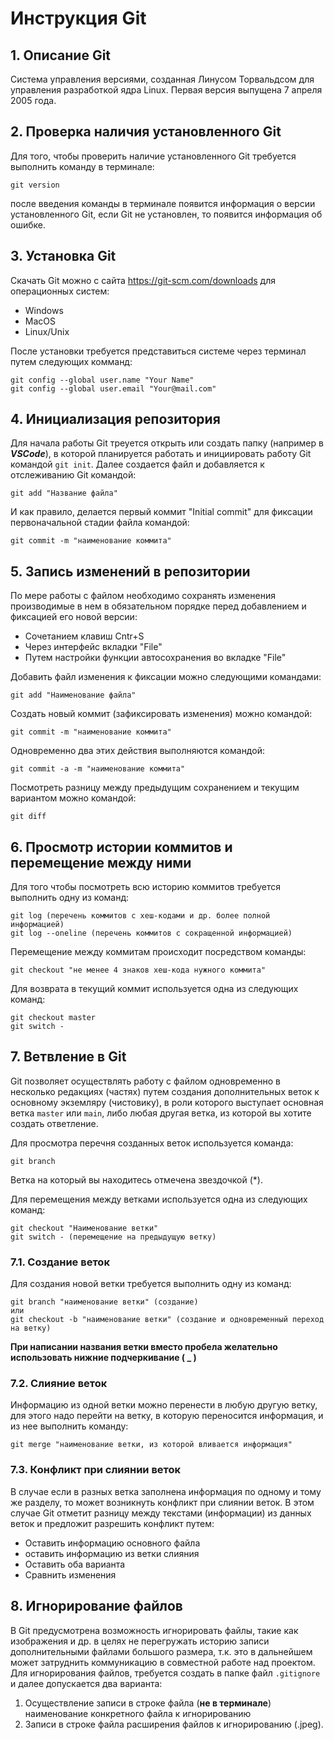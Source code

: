 # Инструкция Git
## 1. Описание Git 
Система управления версиями, созданная Линусом Торвальдсом для управления разработкой ядра Linux. Первая версия выпущена 7 апреля 2005 года.
## 2. Проверка наличия установленного Git
Для того, чтобы проверить наличие установленного Git требуется выполнить команду в терминале:
```
git version
```
после введения команды в терминале появится информация о версии установленного Git, если Git не установлен, то появится информация об ошибке.
## 3. Установка Git
Скачать Git можно с сайта https://git-scm.com/downloads
для операционных систем:
* Windows
* MacOS
* Linux/Unix

После установки требуется представиться системе через терминал путем следующих комманд:
```
git config --global user.name "Your Name"
git config --global user.email "Your@mail.com"
```
## 4. Инициализация репозитория
Для начала работы Git треуется открыть или создать папку (например в _**VSCode**_), в которой планируется работать и инициировать работу Git командой `git init`.
Далее создается файл и добавляется к отслеживанию Git командой:
```
git add "Название файла"
```
И как правило, делается первый коммит "Initial commit" для фиксации первоначальной стадии файла командой:
```
git commit -m "наименование коммита"
```
## 5. Запись изменений в репозитории
По мере работы с файлом необходимо сохранять изменения производимые в нем в обязательном порядке перед добавлением и фиксацией его новой версии:

* Сочетанием клавиш Cntr+S 
* Через интерфейс вкладки "File"
* Путем настройки функции автосохранения во вкладке "File"

Добавить файл изменения к фиксации можно следующими командами:
```
git add "Наименование файла"
```
Создать новый коммит (зафиксировать изменения) можно командой:
```
git commit -m "наименование коммита"
```
Одновременно два этих действия выполняются командой:
```
git commit -a -m "наименование коммита"
```
Посмотреть разницу между предыдущим сохранением и текущим вариантом можно командой:
```
git diff
```
## 6. Просмотр истории коммитов и перемещение между ними
Для того чтобы посмотреть всю историю коммитов требуется выполнить одну из команд:
```
git log (перечень коммитов с хеш-кодами и др. более полной информацией)
git log --oneline (перечень коммитов с сокращенной информацией)
```
Перемещение между коммитам происходит посредством команды:
```
git checkout "не менее 4 знаков хеш-кода нужного коммита"
```
Для возврата в текущий коммит используется одна из следующих команд:
```
git checkout master
git switch -
```
## 7. Ветвление в Git
Git позволяет осуществлять работу с файлом одновременно в несколько редакциях (частях) путем создания дополнительных веток к основному экземляру (чистовику), в роли которого выступает основная ветка `master` или `main`, либо любая другая ветка, из которой вы хотите создать ответление.

Для просмотра перечня созданных веток используется команда:
```
git branch
```
Ветка на который вы находитесь отмечена звездочкой (*).

Для перемещения между ветками используется одна из следующих команд:
```
git checkout "Наименование ветки"
git switch - (перемещение на предыдущую ветку)
```

### 7.1. Создание веток
Для создания новой ветки требуется выполнить одну из команд:
```
git branch "наименование ветки" (создание)
или
git checkout -b "наименование ветки" (создание и одновременный переход на ветку)
```
**При написании названия ветки вместо пробела желательно использовать нижние подчеркивание ( _ )**

### 7.2. Слияние веток
Информацию из одной ветки можно перенести в любую другую ветку, для этого надо перейти на ветку, в которую переносится информация, и из нее выполнить команду:
```
git merge "наименование ветки, из которой вливается информация"
```
### 7.3. Конфликт при слиянии веток
В случае если в разных ветка заполнена информация по одному и тому же разделу, то может возникнуть конфликт при слиянии веток. В этом случае Git отметит разницу между текстами (информации) из данных веток и предложит разрешить конфликт путем:
* Оставить информацию основного файла
* оставить информацию из ветки слияния
* Оставить оба варианта
* Сравнить изменения

## 8. Игнорирование файлов
В Git предусмотрена возможность игнорировать файлы, такие как изображения и др. в целях не перегружать историю записи дополнительными файлами большого размера, т.к. это в дальнейшем может затруднить коммуникацию в совместной работе над проектом. 
Для игнорирования файлов, требуется создать в папке файл `.gitignore` и далее допускается два варианта:
1. Осуществление записи в строке файла (__не в терминале__)  наименование конкретного файла к игнорированию
2. Записи в строке файла расширения файлов к игнорированию (.jpeg).
